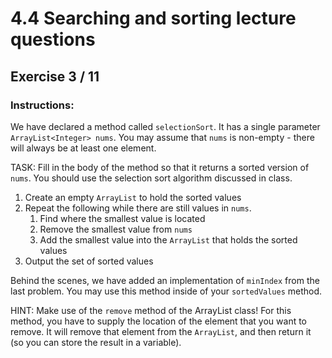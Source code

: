# 4.4  Searching and sorting lecture questions
## Exercise 3 / 11
### Instructions:
We have declared a method called `selectionSort`. It has a single parameter `ArrayList<Integer> nums`. You may assume that `nums` is non-empty - there will always be at least one element.

TASK: Fill in the body of the method so that it returns a sorted version of `nums`. You should use the selection sort algorithm discussed in class.

1. Create an empty `ArrayList` to hold the sorted values
2. Repeat the following while there are still values in `nums`.
    1. Find where the smallest value is located
    2. Remove the smallest value from `nums`
    3. Add the smallest value into the `ArrayList` that holds the sorted values
3. Output the set of sorted values

Behind the scenes, we have added an implementation of `minIndex` from the last problem. You may use this method inside of your `sortedValues` method.

HINT: Make use of the `remove` method of the ArrayList class! For this method, you have to supply the location of the element that you want to remove. It will remove that element from the `ArrayList`, and then return it (so you can store the result in a variable).